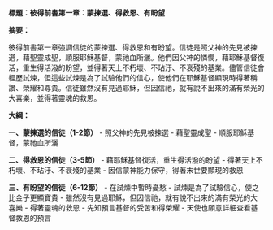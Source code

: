 **標題：彼得前書第一章：蒙揀選、得救恩、有盼望**

**摘要：**

彼得前書第一章強調信徒的蒙揀選、得救恩和有盼望。信徒是照父神的先見被揀選，藉聖靈成聖，順服耶穌基督，蒙祂血所灑。他們因父神的憐憫，藉耶穌基督復活，重生得活潑的盼望，並得著天上不朽壞、不玷汙、不衰殘的基業。儘管信徒會經歷試煉，但這些試煉是為了試驗他們的信心，使他們在耶穌基督顯現時得著稱讚、榮耀和尊貴。信徒雖然沒有見過耶穌，但因信祂，就有說不出來的滿有榮光的大喜樂，並得著靈魂的救恩。

**大綱：**

**一、蒙揀選的信徒（1-2節）**
    - 照父神的先見被揀選
    - 藉聖靈成聖
    - 順服耶穌基督，蒙祂血所灑

**二、得救恩的信徒（3-5節）**
    - 藉耶穌基督復活，重生得活潑的盼望
    - 得著天上不朽壞、不玷汙、不衰殘的基業
    - 因信蒙神能力保守，得著末世要顯現的救恩

**三、有盼望的信徒（6-12節）**
    - 在試煉中暫時憂愁
    - 試煉是為了試驗信心，使之比金子更顯寶貴
    - 雖然沒有見過耶穌，但因信祂，就有說不出來的滿有榮光的大喜樂
    - 得著靈魂的救恩
    - 先知預言基督的受苦和得榮耀
    - 天使也願意詳細查看基督救恩的預言